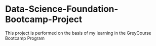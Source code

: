 # Data-Science-Foundation-Bootcamp-Project
This project is performed on the basis of my learning in the GreyCourse Bootcamp Program
